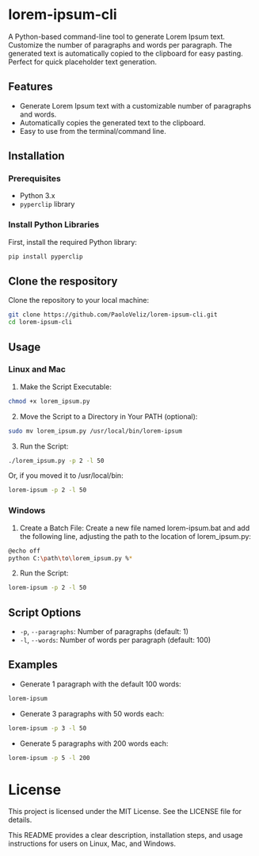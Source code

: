 # lorem-ipsum-cli

A Python-based command-line tool to generate Lorem Ipsum text. Customize the number of paragraphs and words per paragraph. The generated text is automatically copied to the clipboard for easy pasting. Perfect for quick placeholder text generation.

## Features

- Generate Lorem Ipsum text with a customizable number of paragraphs and words.
- Automatically copies the generated text to the clipboard.
- Easy to use from the terminal/command line.

## Installation

### Prerequisites

- Python 3.x
- `pyperclip` library

### Install Python Libraries

First, install the required Python library:

```bash
pip install pyperclip
```
## Clone the respository
Clone the repository to your local machine:
```bash
git clone https://github.com/PaoloVeliz/lorem-ipsum-cli.git
cd lorem-ipsum-cli
```

## Usage
### Linux and Mac
1. Make the Script Executable:
```bash
chmod +x lorem_ipsum.py
```

2. Move the Script to a Directory in Your PATH (optional):
```bash
sudo mv lorem_ipsum.py /usr/local/bin/lorem-ipsum
```
3. Run the Script:
```bash
./lorem_ipsum.py -p 2 -l 50
```

Or, if you moved it to /usr/local/bin:
```bash
lorem-ipsum -p 2 -l 50
```

### Windows
1. Create a Batch File:
    Create a new file named lorem-ipsum.bat and add the following line, adjusting the path to the location of lorem_ipsum.py:
```bash
@echo off
python C:\path\to\lorem_ipsum.py %*
```

2. Run the Script:
```bash
lorem-ipsum -p 2 -l 50
```
## Script Options
* `-p`, `--paragraphs`: Number of paragraphs (default: 1)
* `-l`, `--words`: Number of words per paragraph (default: 100)

## Examples
* Generate 1 paragraph with the default 100 words:
```bash
lorem-ipsum
```
* Generate 3 paragraphs with 50 words each:
```bash
lorem-ipsum -p 3 -l 50
```
* Generate 5 paragraphs with 200 words each:
```bash
lorem-ipsum -p 5 -l 200
```

# License
This project is licensed under the MIT License. See the LICENSE file for details.

This README provides a clear description, installation steps, and usage instructions for users on Linux, Mac, and Windows.
